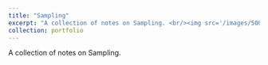 ```yaml
---
title: "Sampling"
excerpt: "A collection of notes on Sampling. <br/><img src='/images/500x300.png'>"
collection: portfolio
---
```


A collection of notes on Sampling. 
